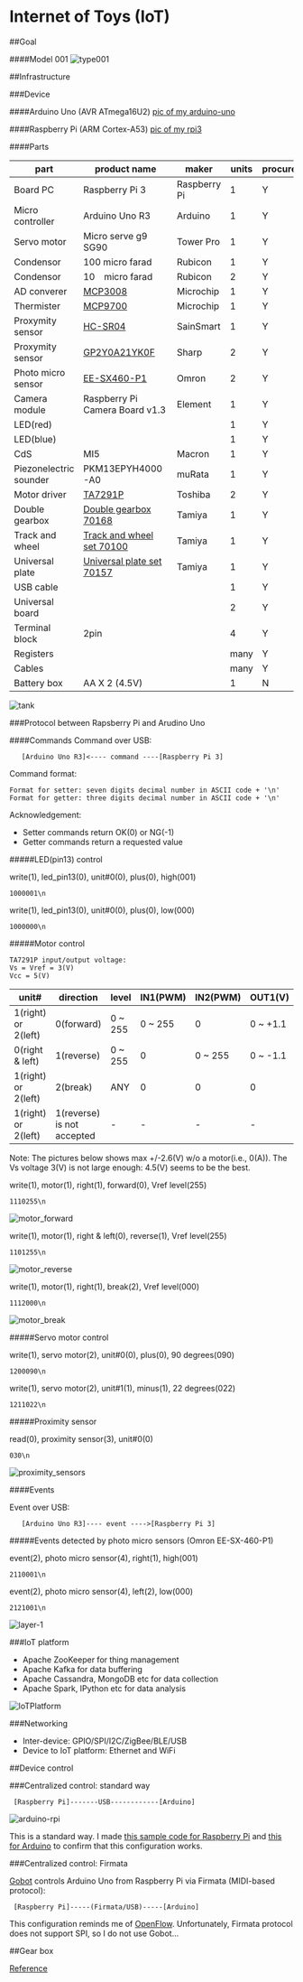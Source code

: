 # Internet of Toys (IoT)

##Goal

####Model 001
![type001](https://docs.google.com/drawings/d/1EXrgaz9V5ETb_SwbJseOQWrdF1Rf3bmqhidnRHBVv6E/pub?w=960&h=600)

##Infrastructure

###Device

####Arduino Uno (AVR ATmega16U2)
[pic of my arduino-uno](./doc/arduino-uno.png)

####Raspberry Pi (ARM Cortex-A53)
[pic of my rpi3](./doc/rpi3.png)

####Parts

|part                  |product name                   |maker        |units    |procured|
|----------------------|-------------------------------|-------------|---------|--------|
|Board PC              |Raspberry Pi 3                 |Raspberry Pi |1        |Y       |
|Micro controller      |Arduino Uno R3                 |Arduino      |1        |Y       |
|Servo motor           |Micro serve g9 SG90            |Tower Pro    |1        |Y       |
|Condensor             |100 micro farad                |Rubicon      |1        |Y       |
|Condensor             |10　micro farad                |Rubicon      |2        |Y       |
|AD converer           |[MCP3008](http://ww1.microchip.com/downloads/en/DeviceDoc/21295C.pdf)                        |Microchip    |1        |Y        |
|Thermister            |[MCP9700](http://ww1.microchip.com/downloads/en/DeviceDoc/21942e.pdf)                        |Microchip    |1        |Y        |
|Proxymity sensor      |[HC-SR04](http://www.micropik.com/PDF/HCSR04.pdf)|SainSmart    |1        |Y       |
|Proxymity sensor      |[GP2Y0A21YK0F](http://www.sharpsma.com/webfm_send/1489)|Sharp   |2       |Y       |
|Photo micro sensor    |[EE-SX460-P1](https://www.omron.com/ecb/products/pdf/en-ee_sx460_p1.pdf)|Omron |2   |Y   |
|Camera module         |Raspberry Pi Camera Board v1.3 |Element      |1        |Y       |
|LED(red)              |                               |             |1        |Y       |
|LED(blue)             |                               |             |1        |Y       |
|CdS                   |MI5                            |Macron       |1        |Y       |
|Piezonelectric sounder|PKM13EPYH4000-A0               |muRata       |1        |Y       |
|Motor driver          |[TA7291P](http://www.promelec.ru/pdf/ta7291p.pdf)|Toshiba      |2        |Y        |
|Double gearbox        |[Double gearbox 70168](http://www.tamiya.com/japan/products/70168double_gearbox/)|Tamiya       |1        |Y       |
|Track and wheel       |[Track and wheel set 70100](http://www.tamiya.com/japan/kousaku/k_products/70100_t&w.htm)|Tamiya       |1        |Y       |
|Universal plate       |[Universal plate set 70157](http://www.tamiya.com/japan/products/70157plate/index.htm)|Tamiya       |1        |Y       |
|USB cable             |                               |             |1        |Y       |
|Universal board       |                               |             |2        |Y       |
|Terminal block        |2pin                           |             |4        |Y       |
|Registers             |                               |             |many     |Y       |
|Cables                |                               |             |many     |Y       |
|Battery box           |AA X 2 (4.5V)                  |             |1        |N       |

![tank](./doc/tank.png)

###Protocol between Rapsberry Pi and Arudino Uno

####Commands
Command over USB:
```
   [Arduino Uno R3]<---- command ----[Raspberry Pi 3]
```

Command format:
```
Format for setter: seven digits decimal number in ASCII code + '\n'
Format for getter: three digits decimal number in ASCII code + '\n'
```

Acknowledgement:
- Setter commands return OK(0) or NG(-1)
- Getter commands return a requested value

#####LED(pin13) control

write(1), led_pin13(0), unit#0(0), plus(0), high(001)
```
1000001\n
```

write(1), led_pin13(0), unit#0(0), plus(0), low(000)
```
1000000\n
```
#####Motor control

```
TA7291P input/output voltage:
Vs = Vref = 3(V)
Vcc = 5(V)
```

|unit# |direction|level|IN1(PWM)|IN2(PWM)|OUT1(V)| 
|------|---------|-----|---|---|----|
|1(right) or 2(left)|0(forward)        |0 ~ 255  |0 ~ 255|0  |0 ~ +1.1|
|0(right & left)     |1(reverse)        |0 ~ 255  |0  |0 ~ 255|0 ~ -1.1|
|1(right) or 2(left)|2(break)        |ANY  |0  |0  |0   |
|1(right) or 2(left)|1(reverse) is not accepted|- |- |- |- |

Note: The pictures below shows max +/-2.6(V) w/o a motor(i.e., 0(A)). The Vs voltage 3(V) is not large enough: 4.5(V) seems to be the best.

write(1), motor(1), right(1), forward(0), Vref level(255)
```
1110255\n
```
![motor_forward](./doc/motor_forward.png)

write(1), motor(1), right & left(0), reverse(1), Vref level(255)
```
1101255\n
```
![motor_reverse](./doc/motor_reverse.png)

write(1), motor(1), right(1), break(2), Vref level(000)
```
1112000\n
```
![motor_break](./doc/motor_break.png)

#####Servo motor control

write(1), servo motor(2), unit#0(0), plus(0), 90 degrees(090)
```
1200090\n
```

write(1), servo motor(2), unit#1(1), minus(1), 22 degrees(022)
```
1211022\n
```

#####Proximity sensor

read(0), proximity sensor(3), unit#0(0)
```
030\n
```
![proximity_sensors](./doc/proximity_sensors.png)

####Events

Event over USB:
```
   [Arduino Uno R3]---- event ---->[Raspberry Pi 3]
```

#####Events detected by photo micro sensors (Omron EE-SX-460-P1)

event(2), photo micro sensor(4), right(1), high(001)
```
2110001\n
```

event(2), photo micro sensor(4), left(2), low(000)
```
2121001\n
```

![layer-1](https://docs.google.com/drawings/d/1_IUCJ2d_mDrADVNzblp95OzeoWL9WBVYllOt7iUtwKM/pub?w=480&h=270)

###IoT platform

- Apache ZooKeeper for thing management
- Apache Kafka for data buffering
- Apache Cassandra, MongoDB etc for data collection
- Apache Spark, IPython etc for data analysis

![IoTPlatform](https://docs.google.com/drawings/d/14bmvJhQgG_oQu2N0SiiUWonsNiNL7f1yPZ_jepIAEMU/pub?w=960&h=411)

###Networking

- Inter-device: GPIO/SPI/I2C/ZigBee/BLE/USB
- Device to IoT platform: Ethernet and WiFi

##Device control

###Centralized control: standard way

```
 [Raspberry Pi]-------USB------------[Arduino]
```

![arduino-rpi](./doc/arduino-rpi.png)

This is a standard way. I made [this sample code for Raspberry Pi](./misc/arduino/serial.go) and [this for Arduino](./misc/arduino/sketch_led_blink.ino) to confirm that this configuration works.

###Centralized control: Firmata

[Gobot](https://gobot.io/) controls Arduino Uno from Raspberry Pi via Firmata (MIDI-based protocol):

```
 [Raspberry Pi]-----(Firmata/USB)-----[Arduino]

```

This configuration reminds me of [OpenFlow](https://en.wikipedia.org/wiki/OpenFlow). Unfortunately, Firmata protocol does not support SPI, so I do not use Gobot...

##Gear box

[Reference](http://www.marutsu.co.jp/contents/shop/marutsu/mame/81.html)
